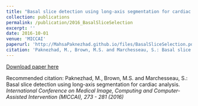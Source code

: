 ```yaml
---
title: "Basal slice detection using long-axis segmentation for cardiac analysis"
collection: publications
permalink: /publication/2016_BasalSliceSelection
excerpt: ''
date: 2016-10-01
venue: 'MICCAI'
paperurl: 'http://MahsaPaknezhad.github.io/files/BasalSliceSelection.pdf'
citation: 'Paknezhad, M., Brown, M.S. and Marchesseau, S.: Basal slice detection using long-axis segmentation for cardiac analysis. <i>International Conference on Medical Image, Computing and Computer-Assisted Intervention (MICCAI)<i>, 273 - 281 (2016).'
---
```


[Download paper here](http://MahsaPaknezhad.github.io/files/BasalSliceSelection.pdf)

Recommended citation: Paknezhad, M., Brown, M.S. and Marchesseau, S.: Basal slice detection using long-axis segmentation for cardiac analysis.
<i>International Conference on Medical Image, Computing and Computer-Assisted Intervention (MICCAI)<i>, 273 - 281 (2016)



